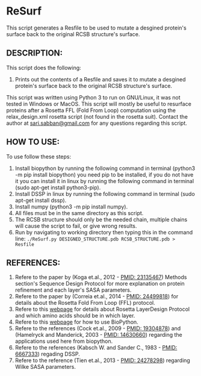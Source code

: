 # ReSurf
This script generates a Resfile to be used to mutate a desgined protein's surface back to the original RCSB structure's surface.



## DESCRIPTION:
This script does the following:

1. Prints out the contents of a Resfile and saves it to mutate a desgined protein's surface back to the original RCSB structure's surface.

This script was written using Python 3 to run on GNU/Linux, it was not tested in Windows or MacOS.
This script will mostly be useful to resurface proteins after a Rosetta FFL (Fold From Loop) computation using the relax_design.xml rosetta script (not found in the rosetta suit).
Contact the author at sari.sabban@gmail.com for any questions regarding this script.



## HOW TO USE:
To use follow these steps:

1. Install biopython by running the following command in terminal (python3 -m pip install biopython) you need pip to be installed, if you do not have it you can install it in linux by running the following command in terminal (sudo apt-get install python3-pip).
2. Install DSSP in linux by running the following command in terminal (sudo apt-get install dssp).
3. Install numpy (python3 -m pip install numpy).
4. All files must be in the same directory as this script.
5. The RCSB structure should only be the needed chain, multiple chains will cause the script to fail, or give wrong results.
6. Run by navigating to working directory then typing this in the command line:
`./ReSurf.py DESIGNED_STRUCTURE.pdb RCSB_STRUCTURE.pdb > Resfile`



## REFERENCES:
1. Refere to the paper by (Koga et.al., 2012 - [PMID: 23135467](https://www.ncbi.nlm.nih.gov/pubmed/23135467)) Methods section's Sequence Design Protocol for more explanation on protein refinement and each layer's SASA parameters.
2. Refere to the paper by (Correia et.al., 2014 - [PMID: 24499818](https://www.ncbi.nlm.nih.gov/pubmed/24499818)) for details about the Rosetta Fold From Loop (FFL) protocol.
3. Refere to this [webpage](goo.gl/NsQubf) for details about Rosetta LayerDesign Protocol and which amino acids should be in which layer.
4. Refere to this [webpage](http://biopython.org/wiki/The_Biopython_Structural_Bioinformatics_FAQ) for how to use BioPython.
5. Refere to the references (Cock et.al., 2009 - [PMID: 19304878](https://www.ncbi.nlm.nih.gov/pubmed/19304878)) and (Hamelryck and Manderick, 2003 - [PMID: 14630660](https://www.ncbi.nlm.nih.gov/pubmed/14630660)) regarding the applications used here from biopython.
6. Refere to the references (Kabsch W. and Sander C., 1983 - [PMID: 6667333](https://www.ncbi.nlm.nih.gov/pubmed/6667333)) regading DSSP.
7. Refere to the reference (Tien et.al., 2013 - [PMID: 24278298](https://www.ncbi.nlm.nih.gov/pubmed/24278298)) regarding Wilke SASA parameters.
